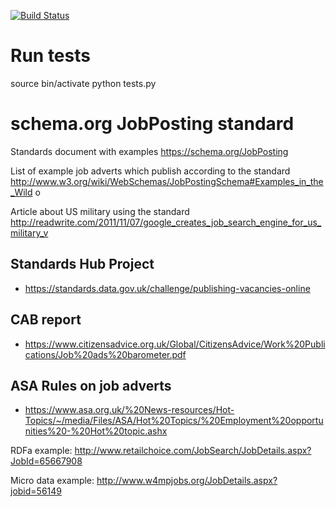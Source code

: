 [![Build Status](https://travis-ci.org/Doteveryone/BetterJobAdverts.svg?branch=master)](https://travis-ci.org/Doteveryone/BetterJobAdverts)







Run tests
==============================
source bin/activate
python tests.py











schema.org JobPosting standard
==============================

Standards document with examples
    https://schema.org/JobPosting

List of example job adverts which publish according to the standard
    http://www.w3.org/wiki/WebSchemas/JobPostingSchema#Examples_in_the_Wild
o

Article about US military using the standard
    http://readwrite.com/2011/11/07/google_creates_job_search_engine_for_us_military_v


## Standards Hub Project

* https://standards.data.gov.uk/challenge/publishing-vacancies-online

## CAB report

* https://www.citizensadvice.org.uk/Global/CitizensAdvice/Work%20Publications/Job%20ads%20barometer.pdf

## ASA Rules on job adverts

* https://www.asa.org.uk/%20News-resources/Hot-Topics/~/media/Files/ASA/Hot%20Topics/%20Employment%20opportunities%20-%20Hot%20topic.ashx



RDFa example: http://www.retailchoice.com/JobSearch/JobDetails.aspx?JobId=65667908

Micro data example: http://www.w4mpjobs.org/JobDetails.aspx?jobid=56149
